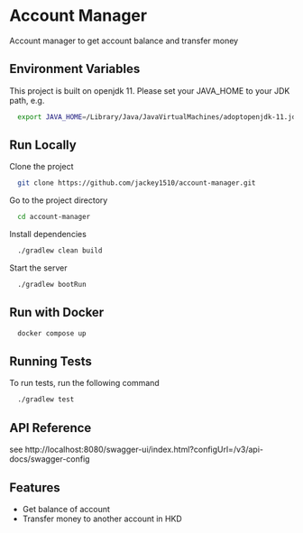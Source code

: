 # Account Manager

Account manager to get account balance and transfer money

## Environment Variables

This project is built on openjdk 11. Please set your JAVA_HOME to your JDK path, e.g.

```bash
  export JAVA_HOME=/Library/Java/JavaVirtualMachines/adoptopenjdk-11.jdk/Contents/Home
```

## Run Locally

Clone the project

```bash
  git clone https://github.com/jackey1510/account-manager.git
```

Go to the project directory

```bash
  cd account-manager
```

Install dependencies

```bash
  ./gradlew clean build
```

Start the server

```bash
  ./gradlew bootRun
```

## Run with Docker

```bash
  docker compose up
```

## Running Tests

To run tests, run the following command

```bash
  ./gradlew test
```

## API Reference

see http://localhost:8080/swagger-ui/index.html?configUrl=/v3/api-docs/swagger-config

## Features

- Get balance of account
- Transfer money to another account in HKD

  